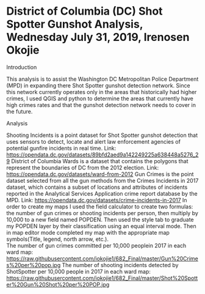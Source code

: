 # District of Columbia (DC) Shot Spotter Gunshot Analysis, Wednesday July 31, 2019, Irenosen Okojie

Introduction

This analysis is to assist the Washington DC Metropolitan Police Department (MPD) in expanding there Shot Spotter gunshot detection network. Since this network currently operates only in the areas that historically had higher crimes, I used QGIS and python to determine the areas that currently have high crimes rates and that the gunshot detection network needs to cover in the future. 

Analysis

Shooting Incidents is a point dataset for Shot Spotter gunshot detection that uses sensors to detect, locate and alert law enforcement agencies of potential gunfire incidents in real time. Link: https://opendata.dc.gov/datasets/89bfd2aed9a142249225a638448a5276_29
District of Columbia Wards is a dataset that contains the polygons that represent the boundaries of DC from the 2012 election. Link: https://opendata.dc.gov/datasets/ward-from-2012
Gun Crimes is the point dataset selected from all the gun methods from the Crimes Incidents in 2017 dataset, which contains a subset of locations and attributes of incidents reported in the Analytical Services Application crime report database by the MPD. Link: https://opendata.dc.gov/datasets/crime-incidents-in-2017
In order to create my maps I used the field calculator to create two formulas: the number of gun crimes or shooting incidents per person, then multiply by 10,000 to a new field named POPDEN. Then used the style tab to graduate my POPDEN layer by their classification using an equal interval mode. Then in map editor mode completed my map with the appropriate map symbols(Title, legend, north arrow, etc.).  
The number of gun crimes committed per 10,000 peoplein 2017 in each ward map:
https://raw.githubusercontent.com/iokojie1/682_Final/master/Gun%20Crimes%20per%20pop.jpg
The number of shooting incidents detected by ShotSpotter per 10,000 people in 2017 in each ward map:
https://raw.githubusercontent.com/iokojie1/682_Final/master/Shot%20Spotter%20Gun%20Shot%20per%20POP.jpg

